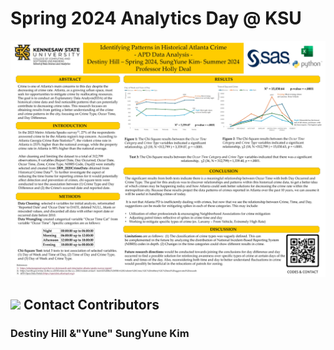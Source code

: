 # Spring 2024 Analytics Day @ KSU
![image](https://github.com/SungYune/apd-data-analysis/blob/main/HILL%26KIM_S24_AnalyticsDay_Poster_image.jpg?raw=True)

## <img src="https://upload.wikimedia.org/wikipedia/commons/0/01/LinkedIn_Logo.svg" height="25"> Contact Contributors
### Destiny Hill &"Yune" SungYune Kim

